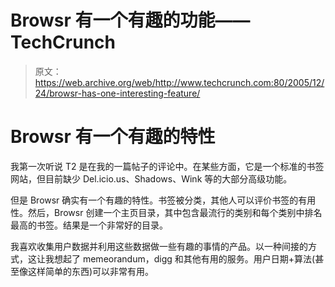 # Browsr 有一个有趣的功能——TechCrunch

> 原文：<https://web.archive.org/web/http://www.techcrunch.com:80/2005/12/24/browsr-has-one-interesting-feature/>

# Browsr 有一个有趣的特性

我第一次听说 T2 是在我的一篇帖子的评论中。在某些方面，它是一个标准的书签网站，但目前缺少 Del.icio.us、Shadows、Wink 等的大部分高级功能。

但是 Browsr 确实有一个有趣的特性。书签被分类，其他人可以评价书签的有用性。然后，Browsr 创建一个主页目录，其中包含最流行的类别和每个类别中排名最高的书签。结果是一个非常好的目录。

我喜欢收集用户数据并利用这些数据做一些有趣的事情的产品。以一种间接的方式，这让我想起了 memeorandum，digg 和其他有用的服务。用户日期+算法(甚至像这样简单的东西)可以非常有用。